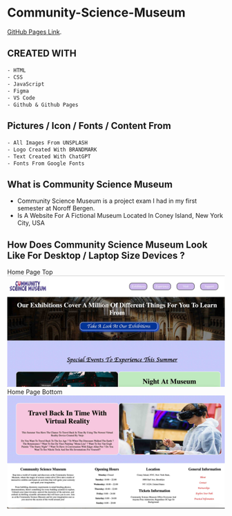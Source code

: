 # Community-Science-Museum

[GitHub Pages Link](https://akb-official.github.io/Community-Science-Museum/).

## CREATED WITH
```
- HTML
- CSS
- JavaScript
- Figma 
- VS Code
- Github & Github Pages
```

## Pictures / Icon / Fonts / Content From
```
- All Images From UNSPLASH
- Logo Created With BRANDMARK
- Text Created With ChatGPT
- Fonts From Google Fonts
```

## What is Community Science Museum 
- Community Science Museum is a project exam I had in my first semester at Noroff Bergen.
- Is A Website For A Fictional Museum Located In Coney Island, New York City, USA

## How Does Community Science Museum Look Like For Desktop / Laptop Size Devices ?
Home Page Top
![Home Page Top](./media/read-me-media/home-page-latop.jpg)
Home Page Bottom
![Home Page Bottom](./media/read-me-media/home-page-laptop.jpg)